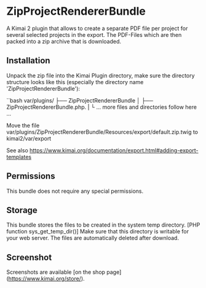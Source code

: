 # ZipProjectRendererBundle

A Kimai 2 plugin that allows to create a separate PDF file per project for several selected projects in the export. The PDF-Files which are then packed into a zip archive that is downloaded.


## Installation

Unpack the zip file into the Kimai Plugin directory, make sure the directory structure looks like this (especially the directory name 'ZipProjectRendererBundle'):

``bash
var/plugins/ 
├── ZipProjectRendererBundle
│ ├── ZipProjectRendererBundle.php.
| └ ... more files and directories follow here ... 

Move the file var/plugins/ZipProjectRendererBundle/Resources/export/default.zip.twig
to
kimai2/var/export

See also https://www.kimai.org/documentation/export.html#adding-export-templates


## Permissions

This bundle does not require any special permissions.

## Storage

This bundle stores the files to be created in the system temp directory. [PHP function sys_get_temp_dir()]
Make sure that this directory is writable for your web server. The files are automatically deleted after download.

## Screenshot

Screenshots are available [on the shop page] (https://www.kimai.org/store/).
